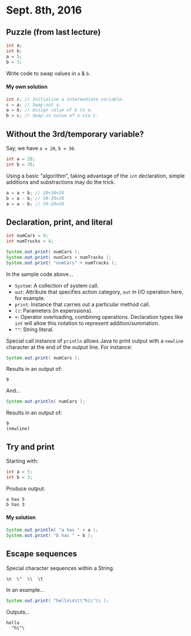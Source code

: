 Sept. 8th, 2016
===============

Puzzle (from last lecture)
--------------------------

```java
int a;
int b;
a = 5;
b = 3;
```

Write code to swap values in `a` & `b`.

#### My own solution

```java
int c; // Initialize a intermediate variable.
c = a; // Swap-out a.
a = b; // Assign value of b to a.
b = c; // Swap-in value of a via c.
```

Without the 3rd/temporary variable?
-----------------------------------

Say, we have `a = 20`, `b = 30`.

```java
int a = 20;
int b = 30;
```

Using a basic "algorithm", taking advantage of the `int` declaration, simple additions and substractions may do the trick.

```java
a = a + b; // 20+30=50
b = a - b; // 50-30=20
a = a - b; // 50-20=30
```

Declaration, print, and literal
-------------------------------

```java
int numCars = 9;
int numTrucks = 4;

System.out.print( numCars );
System.out.print( nunCars + numTracks );
System.out.print( "numCars" + numTracks );
```

In the sample code above...

- `System`: A collection of system call.
- `out`: Attribute that specifies action category, `out` in I/O operation here, for example.
- `print`: Instance that carries out a particular method call.
- `()`: Parameters (in experssions).
- `+`: Operator overloading, combining operations. Declaration types like `int` will allow this notation to represent addition/summation.
- `""`: String literal.

Special call instance of `println` allows Java to print output with a `newline` character at the end of the output line. For instance:

```java
System.out.print( numCars );
```

Results in an output of:

```
9
```

And...

```java
System.out.println( numCars );
```

Results in an output of:

```
9
(newline)
```

Try and print
-------------

Starting with:

```java
int a = 5;
int b = 3;
```

Produce output:

```
a has 5
b has 3
```

#### My solution

```java
System.out.println( "a has " + a );
System.out.print( "b has " + b );
```

<div class="page-break"></div>

Escape sequences
----------------

Special character sequences within a String.

```
\n  \"  \\  \t
```

In an example...

```java
System.out.print( "hello\n\t\"hi\"\\ );
```

Outputs...

```
hello
  "hi"\
```
